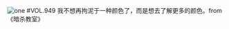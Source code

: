![one](http://image.wufazhuce.com/FjyqlyT2JkKJLv-dNBPLloq9Zyf9)
#VOL.949
我不想再拘泥于一种颜色了，而是想去了解更多的颜色。from《暗杀教室》